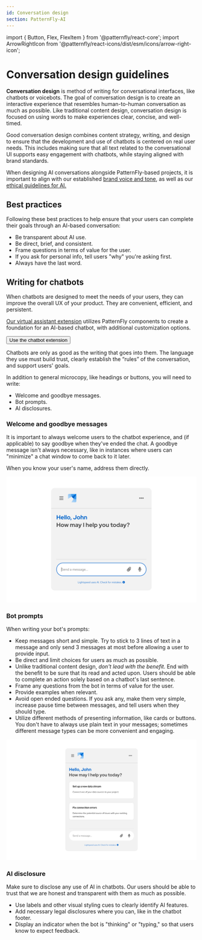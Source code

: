 ```yaml
---
id: Conversation design
section: PatternFly-AI
---
```


import { Button, Flex, FlexItem } from '@patternfly/react-core';
import ArrowRightIcon from '@patternfly/react-icons/dist/esm/icons/arrow-right-icon';


# Conversation design guidelines

**Conversation design** is method of writing for conversational interfaces, like chatbots or voicebots. The goal of conversation design is to create an interactive experience that resembles human-to-human conversation as much as possible. Like traditional content design, conversation design is focused on using words to make experiences clear, concise, and well-timed.

Good conversation design combines content strategy, writing, and design to ensure that the development and use of chatbots is centered on real user needs. This includes making sure that all text related to the conversational UI supports easy engagement with chatbots, while staying aligned with brand standards.

When designing AI conversations alongside PatternFly-based projects, it is important to align with our established [brand voice and tone](/ux-writing/brand-voice-and-tone), as well as our [ethical guidelines for AI.](/patternfly-ai/ai-guidelines)

## Best practices 

Following these best practices to help ensure that your users can complete their goals through an AI-based conversation: 

- Be transparent about AI use. 
- Be direct, brief, and consistent. 
- Frame questions in terms of value for the user.
- If you ask for personal info, tell users "why" you're asking first. 
- Always have the last word.

## Writing for chatbots

When chatbots are designed to meet the needs of your users, they can improve the overall UX of your product. They are convenient, efficient, and persistent. 

[Our virtual assistant extension](/patterfnfly-ai/chatbot/about-virtual-assistant) utilizes PatternFly components to create a foundation for an AI-based chatbot, with additional customization options.

<Flex>
<FlexItem>
<Button component="a" href="/patternfly-ai/chatbot/about-chatbot" target="_blank" variant="primary" size="lg">Use the chatbot extension <ArrowRightIcon /></Button>
</FlexItem>
</Flex>

Chatbots are only as good as the writing that goes into them. The language they use must build trust, clearly establish the “rules” of the conversation, and support users' goals. 

In addition to general microcopy, like headings or buttons, you will need to write:
- Welcome and goodbye messages. 
- Bot prompts. 
- AI disclosures.

### Welcome and goodbye messages 

It is important to always welcome users to the chatbot experience, and (if applicable) to say goodbye when they've ended the chat. A goodbye message isn't always necessary, like in instances where users can "minimize" a chat window to come back to it later. 

When you know your user's name, address them directly. 

![Chatbot welcome message with user's name](./img/chatbot-welcome.png)

### Bot prompts 

When writing your bot's prompts: 

- Keep messages short and simple. Try to stick to 3 lines of text in a message and only send 3 messages at most before allowing a user to provide input. 
- Be direct and limit choices for users as much as possible. 
- Unlike traditional content design, *don't lead with the benefit.* End with the benefit to be sure that its read and acted upon. Users should be able to complete an action solely based on a chatbot's last sentence. 
- Frame any questions from the bot in terms of value for the user.
- Provide examples when relevant.
- Avoid open ended questions. If you ask any, make them very simple, increase pause time between messages, and tell users when they should type. 
- Utilize different methods of presenting information, like cards or buttons. You don't have to always use plain text in your messages; sometimes different message types can be more convenient and engaging.

![Chatbot prompt examples](./img/chatbot-prompts.png)

### AI disclosure 

Make sure to disclose any use of AI in chatbots. Our users should be able to trust that we are honest and transparent with them as much as possible.

- Use labels and other visual styling cues to clearly identify AI features. 
- Add necessary legal disclosures where you can, like in the chatbot footer. 
- Display an indicator when the bot is "thinking" or "typing," so that users know to expect feedback.